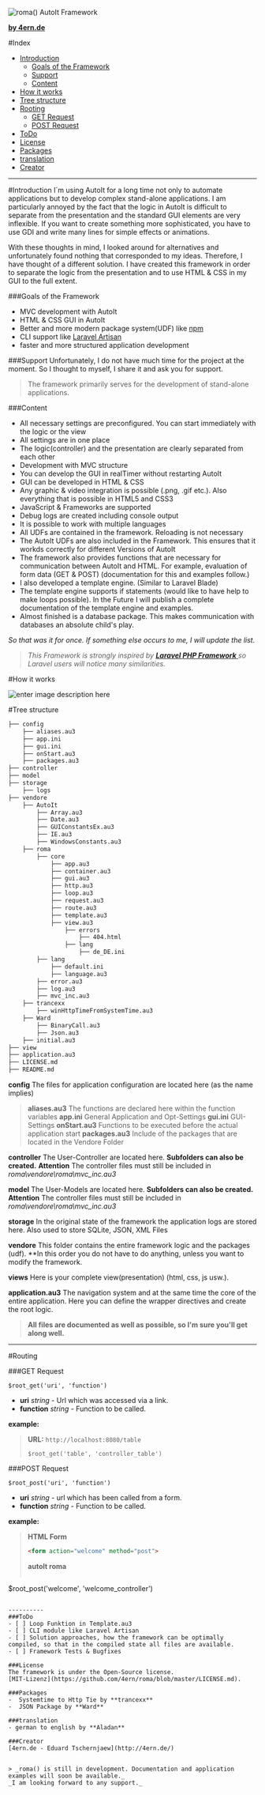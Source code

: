 ![roma() AutoIt Framework](http://4ern.de/4ern/wp-content/uploads/2016/11/roma_logo.png)

**[by 4ern.de](http://www.4ern.de)**

#Index

- [Introduction](#introduction)
    - [Goals of the Framework](#goals-of-the-framework)
    - [Support](#support)
    - [Content](#content)
- [How it works](#how-it-works)
- [Tree structure](#tree-structure)
- [Rooting](#routing)
    - [GET Request](#get-request)
    - [POST Request](#post-request)
- [ToDo](#todo)
- [License](#license)
- [Packages](#packages)
- [translation](#translation)
- [Creator](#creator)

---

#Introduction
I´m using AutoIt for a long time not only to automate applications but to develop complex stand-alone applications. I am particularly annoyed
by the fact that the logic in AutoIt is difficult to separate from the presentation and the standard GUI elements are very inflexible. If you 
want to create something more sophisticated, you have to use GDI and write many lines for simple effects or animations.

With these thoughts in mind, I looked around for alternatives and unfortunately found nothing that corresponded to my ideas. Therefore, I have thought of a
different solution. I have created this framework in order to separate the logic from the presentation and to use HTML & CSS in my GUI to the full extent.

###Goals of the Framework

- MVC development with AutoIt
- HTML & CSS GUI in AutoIt
- Better and more modern package system(UDF) like [npm](https://www.npmjs.com/)
- CLI support like [Laravel Artisan](https://laravel.com/docs/5.0/artisan)
- faster and more structured application development

###Support
Unfortunately, I do not have much time for the project at the moment. So I thought to myself, I share it and ask you for support.

> The framework primarily serves for the development of stand-alone applications.

###Content

- All necessary settings are preconfigured. You can start immediately with the logic or the view
- All settings are in one place
- The logic(controller) and the presentation are clearly separated from each other
- Development with MVC structure
- You can develop the GUI in realTimer without restarting AutoIt
- GUI can be developed in HTML & CSS
- Any graphic & video integration is possible (.png, .gif etc.). Also everything that is possible in HTML5 and CSS3
- JavaScript & Frameworks are supported
- Debug logs are created including console output
- It is possible to work with multiple languages
- All UDFs are contained in the framework. Reloading is not necessary
- The AutoIt UDFs are also included in the Framework. This ensures that it workds correctly for different Versions of AutoIt
- The framework also provides functions that are necessary for communication between AutoIt and HTML. For example, evaluation of form data (GET & POST) (documentation for this and examples follow.)
- I also developed a template engine. (Similar to Laravel Blade)
- The template engine supports if statements (would like to have help to make loops possible). In the Future I will publish a complete documentation of the template engine and examples.
- Almost finished is a database package. This makes communication with databases an absolute child's play.

*So that was it for once. If something else occurs to me, I will update the list.*

> *This Framework is strongly inspired by [**Laravel _PHP_ Framework** ](https://laravel.com/) so Laravel users will notice many similarities.*

#How it works

![enter image description here](http://4ern.de/4ern/wp-content/uploads/2016/11/Zeichnung1.jpg)


#Tree structure

```html
├── config
    ├── aliases.au3
    ├── app.ini
    ├── gui.ini
    ├── onStart.au3
    ├── packages.au3
├── controller
├── model
├── storage
    ├── logs
├── vendore
    ├── AutoIt
        ├── Array.au3
        ├── Date.au3
        ├── GUIConstantsEx.au3
        ├── IE.au3
        ├── WindowsConstants.au3
    ├── roma
        ├── core
            ├── app.au3
            ├── container.au3
            ├── gui.au3
            ├── http.au3
            ├── loop.au3
            ├── request.au3
            ├── route.au3
            ├── template.au3
            ├── view.au3
                ├── errors
                    ├── 404.html
                ├── lang
                    ├── de_DE.ini
        ├── lang
            ├── default.ini
            ├── language.au3
        ├── error.au3
        ├── log.au3
        ├── mvc_inc.au3
    ├── trancexx
        ├── winHttpTimeFromSystemTime.au3
    ├── Ward
        ├── BinaryCall.au3
        ├── Json.au3
    ├── initial.au3
├── view
├── application.au3
├── LICENSE.md
├── README.md
```

 **config**
The files for application configuration are located here (as the name implies)
> **aliases.au3** 
The functions are declared here within the function variables
**app.ini** 
General Application and Opt-Settings
**gui.ini** 
GUI-Settings
**onStart.au3**
Functions to be executed before the actual application start
**packages.au3**
Include of the packages that are located in the Vendore Folder

**controller**
The User-Controller are located here. __Subfolders can also be created.__
**Attention** The controller files must still be included in *roma\vendore\roma\mvc_inc.au3*

**model**
The User-Models are located here. __Subfolders can also be created.__
**Attention** The controller files must still be included in *roma\vendore\roma\mvc_inc.au3*

**storage**
In the original state of the framework the application logs are stored here. Also used to store SQLite, JSON, XML Files 

**vendore**
This folder contains the entire framework logic and the packages (udf).
**In this order you do not have to do anything, unless you want to modify the framework.

**views**
Here is your complete view(presentation) (html, css, js usw.).

**application.au3**
The navigation system and at the same time the core of the entire application.
Here you can define the wrapper directives and create the root logic.

>**All files are documented as well as possible, so I'm sure you'll get along well.**


----------


#Routing

###GET Request
```autoit
$root_get('uri', 'function')
```

- **uri** *string* -  Url which was accessed via a link.
- **function** *string* - Function to be called.

**example:** 

>**URL:** `http://localhost:8080/table`
>```autoit
>$root_get('table', 'controller_table')
>```

###POST Request
```autoit
$root_post('uri', 'function')
```
- **uri** *string* -  url which has been called from a form.
- **function** *string* - Function to be called.

**example:** 

> **HTML Form**
> ```html
><form action="welcome" method="post">
>```
> **autoIt roma**
> ```autoit
$root_post('welcome', 'welcome_controller')
```

----------
###ToDo
- [ ] Loop Funktion in Template.au3
- [ ] CLI module like Laravel Artisan
- [ ] Solution approaches, how the framework can be optimally compiled, so that in the compiled state all files are available.
- [ ] Framework Tests & Bugfixes

###License
The framework is under the Open-Source license.
[MIT-Lizenz](https://github.com/4ern/roma/blob/master/LICENSE.md).

###Packages
-  Systemtime to Http Tie by **trancexx**
-  JSON Package by **Ward**

###translation
- german to english by **Aladan**

###Creator
[4ern.de - Eduard Tschernjaew](http://4ern.de/)


> _roma() is still in development. Documentation and application examples will soon be available._
_I am looking forward to any support._
